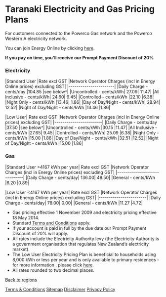 # Taranaki Electricity and Gas Pricing Plans
For customers connected to the Powerco Gas network and the Powerco Western A electricity network.


You can join Energy Online by clicking [here](http://www.energyonline.co.nz/Default.aspx?tabid=98).

**If you pay on time, you'll receive our Prompt Payment Discount of 20%**

### Electricity
|Standard User	|Rate excl GST	|Network Operator Charges (incl in Energy Online prices) excluding GST|
|-----------------------|
|Daily Charge - cents/day	|104.85	|see below^|
|Uncontrolled - cents/kWh|	27.09|	11.47|
|All Inclusive - cents/kWh|	24.60|	9.45|
|Controlled - cents/kWh	|22.10	|6.38|
|Night Only - cents/kWh	|13.46|	1.86|
|Day of Day/Night - cents/kWh|	28.94|	12.52|
|Night of Day/Night - cents/kWh	|13.46	|1.86|

 

|Low User|	Rate excl GST	|Network Operator Charges (incl in Energy Online prices) excluding GST|
|------------------------|
|Daily Charge - cents/day	|37.50	|see below^|
|Uncontrolled - cents/kWh	|30.15	|11.47|
|All Inclusive - cents/kWh	|27.65|	9.45|
|Controlled - cents/kWh|	25.09	|6.38|
|Night Only - cents/kWh	|15.00	|1.86|
|Day of Day/Night - cents/kWh	|32.51	|12.52|
|Night of Day/Night - cents/kWh	|15.00	|1.86|


### Gas
|Standard User >4167 kWh per year|	Rate excl GST	|Network Operator Charges (incl in Energy Online prices) excluding GST|
|------------------------------|
|Daily Charge - cents/day|	136.00|	48.50|
|General - cents/kWh	|6.20	|0.89|
 

|Low User <4167 kWh per year|	Rate excl GST	|Network Operator Charges (incl in Energy Online prices) excluding GST|
|------------------------|
|Daily Charge - cents/day|	78.00|	0.00|
|General - cents/kWh	|11.27	|4.72|

- Gas pricing effective 1 November 2009 and electricity pricing effective 18 May 2014. 
- Standard [Terms and Conditions](http://www.energyonline.co.nz/terms) apply.
- If your account is paid in full by the due date our Prompt Payment Discount of 20% will apply.
- All rates include the Electricity Authority levy (the Electricity Authority is a government organisation that regulates New Zealand’s electricity market).
- The Low User Electricity Pricing Plan is beneficial to households using 8,000 kWh or less per year and is only available to primary residences - for more information , please click [here](http://www.energyonline.co.nz/Default.aspx?tabid=148).
- All rates rounded to two decimal places.

[Back to regions](http://www.energyonline.co.nz/residential/pricing_plans/electricity_and_gas_pricing_plans)

[Terms & Conditions](http://www.energyonline.co.nz/terms)
[Sitemap](http://www.energyonline.co.nz/home/site_map)
[Disclaimer](http://www.energyonline.co.nz/home/site_map/disclaimer)
[Privacy Policy](http://www.energyonline.co.nz/home/site_map/privacy_policy)
